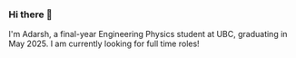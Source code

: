 ### Hi there 👋

I'm Adarsh, a final-year Engineering Physics student at UBC, graduating in May 2025. I am currently looking for full time roles!
